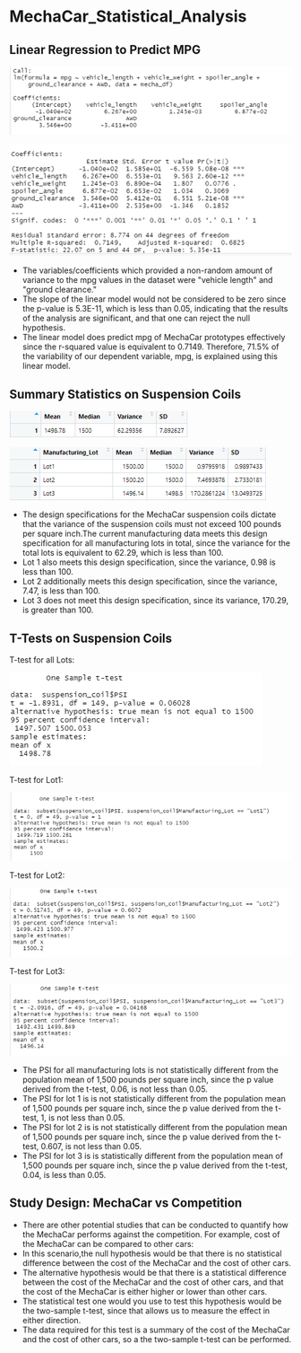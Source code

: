 # MechaCar_Statistical_Analysis

## Linear Regression to Predict MPG

![Linear Regression](Resources/Linear_Regression.png)

![Deliverable1](Resources/Deliverable1.png)


* The variables/coefficients which provided a non-random amount of variance to the mpg values in the dataset were "vehicle length" and "ground clearance."
* The slope of the linear model would not be considered to be zero since the p-value is 5.3E-11, which is less than 0.05, indicating that the results of the analysis are     significant, and that one can reject the null hypothesis. 
* The linear model does predict mpg of MechaCar prototypes effectively since the r-squared value is equivalent to  0.7149. Therefore, 71.5% of the variability of our   dependent variable, mpg, is explained using this linear model.           

## Summary Statistics on Suspension Coils

![Deliverable2](Resources/Deliverable2.png)

![Lot Summary](Resources/Lot_Summary.png)

* The design specifications for the MechaCar suspension coils dictate that the variance of the suspension coils must not exceed 100 pounds per square inch.The current manufacturing data meets this design specification for all manufacturing lots in total, since the variance for the total lots is equivalent to 62.29, which is less than 100. 
* Lot 1 also meets this design specification, since the variance, 0.98 is less than 100.
* Lot 2 additionally meets this design specification, since the variance, 7.47, is less than 100.
* Lot 3 does not meet this design specification, since its variance, 170.29, is greater than 100. 

## T-Tests on Suspension Coils
T-test for all Lots:

![T-test](Resources/T_test.png)

T-test for Lot1:


![T-test_Lot1](Resources/Lot1.png)

T-test for Lot2:


![T-test_Lot2](Resources/Lot2.png)

T-test for Lot3:


![T-test_Lot3](Resources/Lot3.png)

* The PSI for all manufacturing lots is not statistically different from the population mean of 1,500 pounds per square inch, since the p value derived from the t-test, 0.06, is not less than 0.05.
* The PSI for lot 1 is is not statistically different from the population mean of 1,500 pounds per square inch, since the p value derived from the t-test, 1, is not less than 0.05.
* The PSI for lot 2 is is not statistically different from the population mean of 1,500 pounds per square inch, since the p value derived from the t-test, 0.607, is not less than 0.05.
* The PSI for lot 3 is is statistically different from the population mean of 1,500 pounds per square inch, since the p value derived from the t-test, 0.04, is less than 0.05.

## Study Design: MechaCar vs Competition
* There are other potential studies that can be conducted to quantify how the MechaCar performs against the competition. For example, cost of the MechaCar can be compared to other cars:
* In this scenario,the null hypothesis would be that there is no statistical difference between the cost of the MechaCar and the cost of other cars. 
* The alternative hypothesis would be that there is a statistical difference between the cost of the MechaCar and the cost of other cars, and that the cost of the MechaCar is either higher or lower than other cars.
* The statistical test one would you use to test this hypothesis would be the two-sample t-test, since that allows us to measure the effect in either direction.
* The data required for this test is a summary of the cost of the MechaCar and the cost of other cars, so a the two-sample t-test can be performed. 
